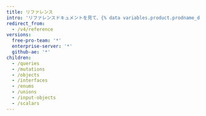```yaml
---
title: リファレンス
intro: 'リファレンスドキュメントを見て、{% data variables.product.prodname_dotcom %}のGraphQL APIスキーマで利用できるデータ型について学んでください。'
redirect_from:
  - /v4/reference
versions:
  free-pro-team: '*'
  enterprise-server: '*'
  github-ae: '*'
children:
  - /queries
  - /mutations
  - /objects
  - /interfaces
  - /enums
  - /unions
  - /input-objects
  - /scalars
---
```


